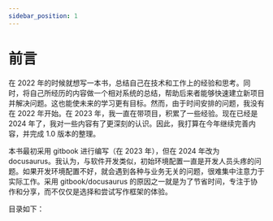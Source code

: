 ```yaml
---
sidebar_position: 1
---
```


# 前言

在 2022 年的时候就想写一本书，总结自己在技术和工作上的经验和思考。同时，将自己所经历的内容做一个相对系统的总结，帮助后来者能够快速建立新项目并解决问题。这也能使未来的学习更有目标。然而，由于时间安排的问题，我没有在 2022 年开始。在 2023 年，我一直在带项目，积累了一些经验。现在已经是 2024 年了，我对一些内容有了更深刻的认识。因此，我打算在今年继续完善内容，并完成 1.0 版本的整理。

本书最初采用 gitbook 进行编写（在 2023 年），但在 2024 年改为 docusaurus。我认为，与软件开发类似，初始环境配置一直是开发人员头疼的问题。如果开发环境配置不好，就会遇到各种与业务无关的问题，很难集中注意力于实际工作。采用 gitbook/docusaurus 的原因之一就是为了节省时间，专注于协作和分享，而不仅仅是选择和尝试写作框架的体验。

目录如下：

